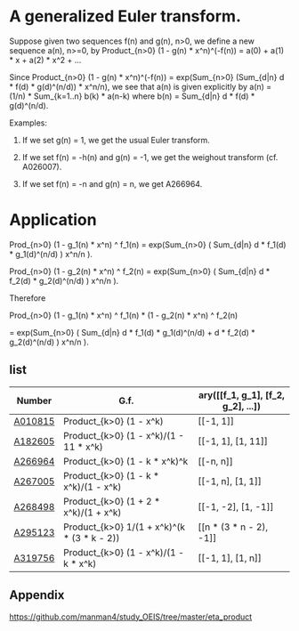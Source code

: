 # A generalized Euler transform.

Suppose given two sequences f(n) and g(n), n>0, we define a new sequence a(n), n>=0, by Product_{n>0} (1 - g(n) * x^n)^(-f(n)) = a(0) + a(1) * x + a(2) * x^2 + ...

Since Product_{n>0} (1 - g(n) * x^n)^(-f(n)) = exp(Sum_{n>0} (Sum_{d|n} d * f(d) * g(d)^(n/d)) * x^n/n), we see that a(n) is given explicitly by a(n) = (1/n) * Sum_{k=1..n} b(k) * a(n-k) where b(n) = Sum_{d|n} d * f(d) * g(d)^(n/d).

Examples:

1. If we set g(n) = 1, we get the usual Euler transform.

2. If we set f(n) = -h(n) and g(n) = -1, we get the weighout transform (cf. A026007).

3. If we set f(n) = -n and g(n) = n, we get A266964.

# Application

Prod_{n>0}  (1 - g_1(n) * x^n) ^ f_1(n) = exp(Sum_{n>0} ( Sum_{d|n} d * f_1(d) * g_1(d)^(n/d) ) x^n/n ).

Prod_{n>0}  (1 - g_2(n) * x^n) ^ f_2(n) = exp(Sum_{n>0} ( Sum_{d|n} d * f_2(d) * g_2(d)^(n/d) ) x^n/n ).  

Therefore

 Prod_{n>0}  (1 - g_1(n) * x^n) ^ f_1(n) * (1 - g_2(n) * x^n) ^ f_2(n) 
 
 = exp(Sum_{n>0} ( Sum_{d|n}  d * f_1(d) * g_1(d)^(n/d) + d * f_2(d) * g_2(d)^(n/d) ) x^n/n ).


## list

| Number | G.f. | ary([[f_1, g_1], [f_2, g_2], ...]) |
| ----- | ----- | ----- | 
| [A010815](https://oeis.org/A010815) | Product_{k>0} (1 - x^k) | [[-1, 1]] |
| [A182605](https://oeis.org/A182605) | Product_{k>0} (1 - x^k)/(1 - 11 * x^k) | [[-1, 1], [1, 11]] |
| [A266964](https://oeis.org/A266964) | Product_{k>0} (1 - k * x^k)^k | [[-n, n]] |
| [A267005](https://oeis.org/A267005) | Product_{k>0} (1 - k * x^k)/(1 - x^k) | [[-1, n], [1, 1]] |
| [A268498](https://oeis.org/A268498) | Product_{k>0} (1 + 2 * x^k)/(1 + x^k) | [[-1, -2], [1, -1]] |
| [A295123](https://oeis.org/A295123) | Product_{k>0} 1/(1 + x^k)^(k * (3 * k - 2)) | [[n * (3 * n - 2), -1]] |
| [A319756](https://oeis.org/A319756) | Product_{k>0} (1 - x^k)/(1 - k * x^k) | [[-1, 1], [1, n]] |

## Appendix
https://github.com/manman4/study_OEIS/tree/master/eta_product
